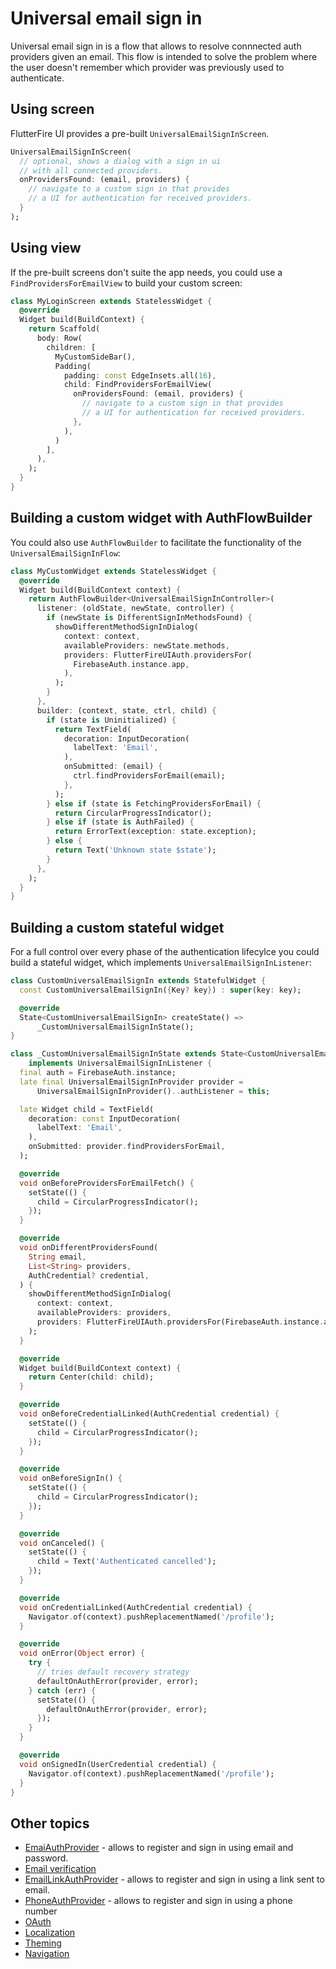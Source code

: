# Universal email sign in

Universal email sign in is a flow that allows to resolve connnected auth providers given an email.
This flow is intended to solve the problem where the user doesn't remember which provider was
previously used to authenticate.

## Using screen

FlutterFire UI provides a pre-built `UniversalEmailSignInScreen`.

```dart
UniversalEmailSignInScreen(
  // optional, shows a dialog with a sign in ui
  // with all connected providers.
  onProvidersFound: (email, providers) {
    // navigate to a custom sign in that provides
    // a UI for authentication for received providers.
  }
);
```

## Using view

If the pre-built screens don't suite the app needs, you could use a `FindProvidersForEmailView` to build your custom screen:

```dart
class MyLoginScreen extends StatelessWidget {
  @override
  Widget build(BuildContext) {
    return Scaffold(
      body: Row(
        children: [
          MyCustomSideBar(),
          Padding(
            padding: const EdgeInsets.all(16),
            child: FindProvidersForEmailView(
              onProvidersFound: (email, providers) {
                // navigate to a custom sign in that provides
                // a UI for authentication for received providers.
              },
            ),
          )
        ],
      ),
    );
  }
}
```

## Building a custom widget with AuthFlowBuilder

You could also use `AuthFlowBuilder` to facilitate the functionality of the `UniversalEmailSignInFlow`:

```dart
class MyCustomWidget extends StatelessWidget {
  @override
  Widget build(BuildContext context) {
    return AuthFlowBuilder<UniversalEmailSignInController>(
      listener: (oldState, newState, controller) {
        if (newState is DifferentSignInMethodsFound) {
          showDifferentMethodSignInDialog(
            context: context,
            availableProviders: newState.methods,
            providers: FlutterFireUIAuth.providersFor(
              FirebaseAuth.instance.app,
            ),
          );
        }
      },
      builder: (context, state, ctrl, child) {
        if (state is Uninitialized) {
          return TextField(
            decoration: InputDecoration(
              labelText: 'Email',
            ),
            onSubmitted: (email) {
              ctrl.findProvidersForEmail(email);
            },
          );
        } else if (state is FetchingProvidersForEmail) {
          return CircularProgressIndicator();
        } else if (state is AuthFailed) {
          return ErrorText(exception: state.exception);
        } else {
          return Text('Unknown state $state');
        }
      },
    );
  }
}
```

## Building a custom stateful widget

For a full control over every phase of the authentication lifecylce you could build a stateful widget, which implements `UniversalEmailSignInListener`:

```dart
class CustomUniversalEmailSignIn extends StatefulWidget {
  const CustomUniversalEmailSignIn({Key? key}) : super(key: key);

  @override
  State<CustomUniversalEmailSignIn> createState() =>
      _CustomUniversalEmailSignInState();
}

class _CustomUniversalEmailSignInState extends State<CustomUniversalEmailSignIn>
    implements UniversalEmailSignInListener {
  final auth = FirebaseAuth.instance;
  late final UniversalEmailSignInProvider provider =
      UniversalEmailSignInProvider()..authListener = this;

  late Widget child = TextField(
    decoration: const InputDecoration(
      labelText: 'Email',
    ),
    onSubmitted: provider.findProvidersForEmail,
  );

  @override
  void onBeforeProvidersForEmailFetch() {
    setState(() {
      child = CircularProgressIndicator();
    });
  }

  @override
  void onDifferentProvidersFound(
    String email,
    List<String> providers,
    AuthCredential? credential,
  ) {
    showDifferentMethodSignInDialog(
      context: context,
      availableProviders: providers,
      providers: FlutterFireUIAuth.providersFor(FirebaseAuth.instance.app),
    );
  }

  @override
  Widget build(BuildContext context) {
    return Center(child: child);
  }

  @override
  void onBeforeCredentialLinked(AuthCredential credential) {
    setState(() {
      child = CircularProgressIndicator();
    });
  }

  @override
  void onBeforeSignIn() {
    setState(() {
      child = CircularProgressIndicator();
    });
  }

  @override
  void onCanceled() {
    setState(() {
      child = Text('Authenticated cancelled');
    });
  }

  @override
  void onCredentialLinked(AuthCredential credential) {
    Navigator.of(context).pushReplacementNamed('/profile');
  }

  @override
  void onError(Object error) {
    try {
      // tries default recovery strategy
      defaultOnAuthError(provider, error);
    } catch (err) {
      setState(() {
        defaultOnAuthError(provider, error);
      });
    }
  }

  @override
  void onSignedIn(UserCredential credential) {
    Navigator.of(context).pushReplacementNamed('/profile');
  }
}
```

## Other topics

- [EmaiAuthProvider](./auth/providers/email.md) - allows to register and sign in using email and password.
- [Email verification](./email-verification.md)
- [EmailLinkAuthProvider](./email-link.md) - allows to register and sign in using a link sent to email.
- [PhoneAuthProvider](./phone.md) - allows to register and sign in using a phone number
- [OAuth](./oauth.md)
- [Localization](../localization.md)
- [Theming](../theming.md)
- [Navigation](../navigation.md)
